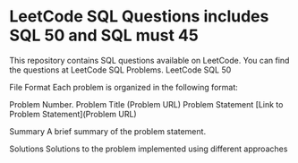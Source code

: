# LeetCode SQL Questions includes SQL 50 and SQL must 45

This repository contains SQL questions available on LeetCode. You can find the questions at LeetCode SQL Problems. LeetCode SQL 50

File Format
Each problem is organized in the following format:

Problem Number. Problem Title (Problem URL)
Problem Statement
[Link to Problem Statement](Problem URL)

Summary
A brief summary of the problem statement.

Solutions
Solutions to the problem implemented using different approaches

